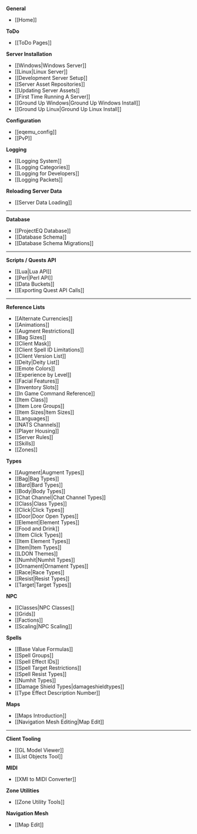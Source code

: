 **General**
* [[Home]]

**ToDo**
* [[ToDo Pages]]

**Server Installation**
* [[Windows|Windows Server]]
* [[Linux|Linux Server]]
* [[Development Server Setup]]
* [[Server Asset Repositories]]
* [[Updating Server Assets]]
* [[First Time Running A Server]]
* [[Ground Up Windows|Ground Up Windows Install]]
* [[Ground Up Linux|Ground Up Linux Install]]

**Configuration**
* [[eqemu_config]]
* [[PvP]]

**Logging**
* [[Logging System]]
* [[Logging Categories]]
* [[Logging for Developers]]
* [[Logging Packets]]

**Reloading Server Data**
* [[Server Data Loading]]

---

**Database**
* [[ProjectEQ Database]]
* [[Database Schema]]
* [[Database Schema Migrations]]
---
**Scripts / Quests API**
* [[Lua|Lua API]]
* [[Perl|Perl API]]
* [[Data Buckets]]
* [[Exporting Quest API Calls]]

---
**Reference Lists**
* [[Alternate Currencies]]
* [[Animations]]
* [[Augment Restrictions]]
* [[Bag Sizes]]
* [[Client Mask]]
* [[Client Spell ID Limitations]]
* [[Client Version List]]
* [[Deity|Deity List]]
* [[Emote Colors]]
* [[Experience by Level]]
* [[Facial Features]]
* [[Inventory Slots]]
* [[In Game Command Reference]]
* [[Item Class]]
* [[Item Lore Groups]]
* [[Item Sizes|Item Sizes]]
* [[Languages]]
* [[NATS Channels]]
* [[Player Housing]]
* [[Server Rules]]
* [[Skills]]
* [[Zones]]

**Types**
* [[Augment|Augment Types]]
* [[Bag|Bag Types]]
* [[Bard|Bard Types]]
* [[Body|Body Types]]
* [[Chat Channel|Chat Channel Types]]
* [[Class|Class Types]]
* [[Click|Click Types]]
* [[Door|Door Open Types]]
* [[Element|Element Types]]
* [[Food and Drink]]
* [[Item Click Types]]
* [[Item Element Types]]
* [[Item|Item Types]]
* [[LDON Themes]]
* [[Numhit|Numhit Types]]
* [[Ornament|Ornament Types]]
* [[Race|Race Types]]
* [[Resist|Resist Types]]
* [[Target|Target Types]]

**NPC**
* [[Classes|NPC Classes]]
* [[Grids]]
* [[Factions]]
* [[Scaling|NPC Scaling]]

**Spells**
* [[Base Value Formulas]]
* [[Spell Groups]]
* [[Spell Effect IDs]]
* [[Spell Target Restrictions]]
* [[Spell Resist Types]]
* [[Numhit Types]]
* [[Damage Shield Types|damageshieldtypes]]
* [[Type Effect Description Number]]

**Maps**
* [[Maps Introduction]]
* [[Navigation Mesh Editing|Map Edit]]

---

**Client Tooling**
* [[GL Model Viewer]]
* [[List Objects Tool]]

**MIDI**
* [[XMI to MIDI Converter]]

**Zone Utilities**
* [[Zone Utility Tools]]

**Navigation Mesh**
* [[Map Edit]]